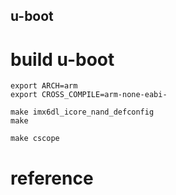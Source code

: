 u-boot
---

# build u-boot

```shell
export ARCH=arm
export CROSS_COMPILE=arm-none-eabi-

make imx6dl_icore_nand_defconfig
make

make cscope

```

# 

# reference

